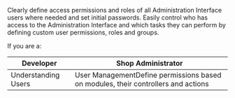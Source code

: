 Clearly define access permissions and roles of all Administration Interface users where needed and set initial passwords. Easily control who has access to the Administration Interface and which tasks they can perform by defining custom user permissions, roles and groups.

If you are a:

| Developer | Shop Administrator |
| --- | --- |
| Understanding Users | User ManagementDefine permissions based on modules, their controllers and actions |

